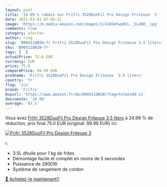 ```yaml
---
layout: post
title: '24.99 % rabais sur Frifri 3528DuoFil Pro Design Friteuse  3'
date: 2021-03-01 07:04:21
image: 'https://m.media-amazon.com/images/I/41bGmYwpHCL._SL400_.jpg'
comments: true
category: ofertas
author: ring
slug: 'B00U11QN2W-fr Frifri 3528DuoFil Pro Design Friteuse 3.5 liters'
sku: 'B00U11QN2W-fr'
tags: [  ]
actualPrice: 75.0 EUR
currency: EUR
price: 75.0
comparePrice: 99.99 EUR
prodname: 'Frifri 3528DuoFil Pro Design Friteuse  3.5 liters'
country: 'fr'
flag: '🇫🇷'
brand: 'Frifri'
buyurl: 'https://www.amazon.fr/dp/B00U11QN2W/?tag=tolees0d-21'
descuento: '24.99'
average: '67.5'
---
```


Vous avez [Frifri 3528DuoFil Pro Design Friteuse  3.5 liters](https://www.amazon.fr/dp/B00U11QN2W/?tag=tolees0d-21)  à  24.99 % de réduction, prix final  75.0 EUR (original: 99.99 EUR) ici:

[![Frifri 3528DuoFil Pro Design Friteuse  3](https://m.media-amazon.com/images/I/41bGmYwpHCL._SL400_.jpg)](https://www.amazon.fr/dp/B00U11QN2W/?tag=tolees0d-21)

ℹ️:

- 3.5L dhuile pour 1 kg de frites
- Démontage facile et complet en moins de 5 secondes
- Puissance de 2800W
- Système de rangement de cordon

[🛒 Achetez-le maintenant!!](https://www.amazon.fr/dp/B00U11QN2W/?tag=tolees0d-21)
